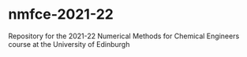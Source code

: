# nmfce-2021-22
Repository for the 2021-22 Numerical Methods for Chemical Engineers course at the University of Edinburgh
